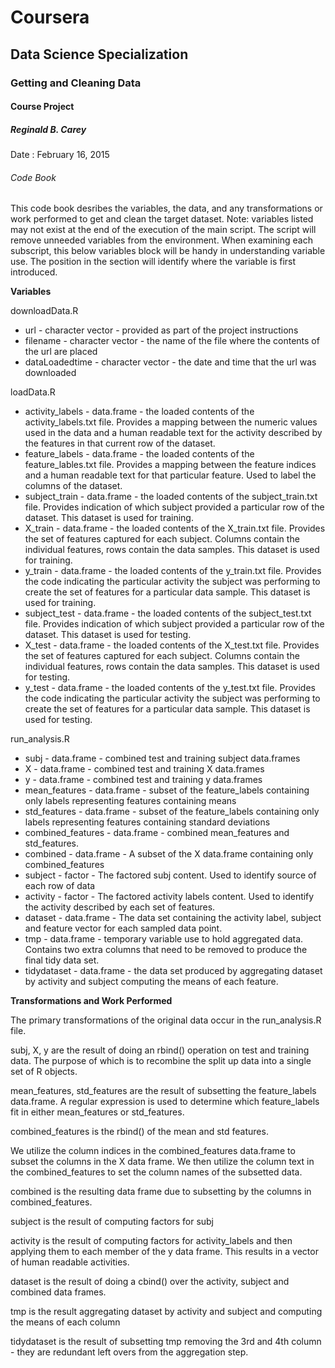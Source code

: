 # Coursera
## Data Science Specialization
### Getting and Cleaning Data
#### Course Project
##### Reginald B. Carey

Date : February 16, 2015

###### Code Book ######
This code book desribes the variables, the data, and any transformations or work performed to get and
clean the target dataset.  Note: variables listed may not exist at the end of the execution of the
main script.  The script will remove unneeded variables from the environment. When examining each
subscript, this below variables block will be handy in understanding variable use.  The position in 
the section will identify where the variable is first introduced.

**Variables**

downloadData.R

- url - character vector - provided as part of the project instructions
- filename - character vector - the name of the file where the contents of the url are placed
- dataLoadedtime - character vector - the date and time that the url was downloaded

loadData.R

- activity_labels - data.frame - the loaded contents of the activity_labels.txt file. Provides a 
mapping between the numeric values used in the data and a human readable text for the activity described by the features in that current row of the dataset.
- feature_labels - data.frame - the loaded contents of the feature_lables.txt file. Provides a 
mapping between the feature indices and a human readable text for that particular feature.  Used to
label the columns of the dataset.
- subject_train - data.frame - the loaded contents of the subject_train.txt file. Provides indication
of which subject provided a particular row of the dataset. This dataset is used for training.
- X_train - data.frame - the loaded contents of the X_train.txt file. Provides the set of features
captured for each subject.  Columns contain the individual features, rows contain the data samples.
This dataset is used for training.
- y_train - data.frame - the loaded contents of the y_train.txt file. Provides the code indicating the
particular activity the subject was performing to create the set of features for a particular data
sample. This dataset is used for training.
- subject_test - data.frame - the loaded contents of the subject_test.txt file. Provides indication
of which subject provided a particular row of the dataset. This dataset is used for testing.
- X_test - data.frame - the loaded contents of the X_test.txt file. Provides the set of features
captured for each subject.  Columns contain the individual features, rows contain the data samples.
This dataset is used for testing.
- y_test - data.frame - the loaded contents of the y_test.txt file. Provides the code indicating the
particular activity the subject was performing to create the set of features for a particular data
sample. This dataset is used for testing.

run_analysis.R

- subj - data.frame - combined test and training subject data.frames
- X - data.frame - combined test and training X data.frames
- y - data.frame - combined test and training y data.frames
- mean_features - data.frame - subset of the feature_labels containing only labels representing 
features containing means
- std_features - data.frame - subset of the feature_labels containing only labels representing 
features containing standard deviations
- combined_features - data.frame - combined mean_features and std_features.
- combined - data.frame - A subset of the X data.frame containing only combined_features
- subject - factor - The factored subj content. Used to identify source of each row of data
- activity - factor - The factored activity labels content. Used to identify the activity described
by each set of features.
- dataset - data.frame - The data set containing the activity label, subject and feature vector 
for each sampled data point.
- tmp - data.frame - temporary variable use to hold aggregated data.  Contains two extra columns that
need to be removed to produce the final tidy data set.
- tidydataset - data.frame - the data set produced by aggregating dataset by activity and subject
computing the means of each feature.

**Transformations and Work Performed**

The primary transformations of the original data occur in the run_analysis.R file. 

subj, X, y are the result of doing an rbind() operation on test and training data.  The purpose 
of which is to recombine the split up data into a single set of R objects.

mean_features, std_features are the result of subsetting the feature_labels data.frame.  A regular
expression is used to determine which feature_labels fit in either mean_features or std_features.

combined_features is the rbind() of the mean and std features.

We utilize the column indices in the combined_features data.frame to subset the columns in the X 
data frame.  We then utilize the column text in the combined_features to set the column names of 
the subsetted data.

combined is the resulting data frame due to subsetting by the columns in combined_features.

subject is the result of computing factors for subj

activity is the result of computing factors for activity_labels and then applying them to each 
member of the y data frame. This results in a vector of human readable activities.

dataset is the result of doing a cbind() over the activity, subject and combined data frames.

tmp is the result aggregating dataset by activity and subject and computing the means of each column

tidydataset is the result of subsetting tmp removing the 3rd and 4th column - they are redundant
left overs from the aggregation step.
